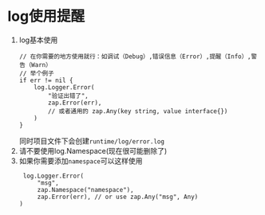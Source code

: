 # log使用提醒

1. log基本使用
   ```
   // 在你需要的地方使用就行：如调试（Debug）,错误信息（Error）,提醒（Info）,警告（Warn）
   // 举个例子
   if err != nil {
       log.Logger.Error(
           "验证出错了",
           zap.Error(err),
           // 或者通用的 zap.Any(key string, value interface{})
       )
   }
   ```
   同时项目文件下会创建`runtime/log/error.log`
2. 请不要使用log.Namespace(现在很可能删除了)
3. 如果你需要添加`namespace`可以这样使用
   ```
    log.Logger.Error(
        "msg",
        zap.Namespace("namespace"),
        zap.Error(err), // or use zap.Any("msg", Any)
   )
   ```